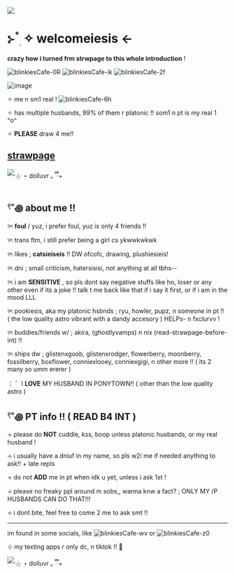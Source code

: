 ![](https://komarev.com/ghpvc/?username=litteryzu&color=641c41&style=for-the-badge&label=PROFILE+VIEWS) 

 # ⊱  ۫ ׅ ✧ welcomeiesis  <-

**crazy how i turned frm strwpage to this whole introduction** !



![blinkiesCafe-0R](https://github.com/user-attachments/assets/6c0d2704-14c1-4b6e-adaf-411b3c0fa8f0) ![blinkiesCafe-ik](https://github.com/user-attachments/assets/d8361f89-622b-4a05-8903-3fe0d5ac85da) ![blinkiesCafe-2f](https://github.com/user-attachments/assets/3b57d6f4-c45a-4894-9e5a-e50d336eed42)

![image](https://github.com/user-attachments/assets/34f8bb10-b480-4b9f-bbc5-0d7de24c828c)

✧ me n sm1 real ! ![blinkiesCafe-6h](https://github.com/user-attachments/assets/9a1a3b39-2586-466f-9513-76485852dadb)


✧ has multiple husbands, 99% of them r platonic !! som1 n pt is my real 1 ^o^

✧ **PLEASE** draw 4 me!!

## [strawpage](https://yzuwi.straw.page)



![𓇼 ⋆ dolluvr ｡ ྀི+](https://github.com/user-attachments/assets/259538f7-b6de-49ef-bada-8b28e80c951e)







## 𓍢˚꩜ about me !!


୨ৎ **foul** / yuz, i prefer foul, yuz is only 4 friends !!

୨ৎ trans ftm, i still prefer being a girl cs ykwwkwkwk 

୨ৎ likes ; **catsieiseis** !! DW ofcofc, drawing, plushiesieis! 

୨ৎ dni ; small criticism, hatersisisi, not anything at all tbhs--

୨ৎ i am **SENSITIVE** , so pls dont say negative stuffs like ho, loser or any other even if its a joke !! talk t me back like that if i say it first, or if i am in the mood LLL

୨ৎ pookiesis, aka my platonic hsbnds ; ryu, howler, pupz, n someone in pt !! ( the low quality astro vibrant with a dandy accesory ) HELPs- n fxclurvv !

୨ৎ buddies/friends w/ ; akira, (ghostlyvamps) n nix (read-strawpage-before-int) !!

୨ৎ ships dw ; glistenxgoob, glistenxrodger, flowerberry, moonberry, fossilberry, boxflower, conniexlooey, conniexgigi, n other more !! ( its 2 many so umm ererer )

⋮  ゛I **LOVE** MY HUSBAND IN PONYTOWN!! ( other than the low quality astro ) 


## 𓍢˚꩜ PT info !! ( READ B4 INT )


⟢ please do **NOT** cuddle, kss, boop unless platonic husbands, or my real husband !

⟢ i usually have a dniuf in my name, so pls w2i me if needed anything to ask!! + late repls

⟢ do not **ADD** me in pt when idk u yet, unless i ask 1st !

⟢ please no freaky ppl around m sobs,, wanna knw a fact? ; ONLY MY /P HUSBANDS CAN DO THAT!!!

⟢ i dont bite, feel free to come 2 me to ask smt !! 

-------------------------------------------------------------

im found in some socials, like ![blinkiesCafe-wv](https://github.com/user-attachments/assets/0294e547-9fbd-4148-b273-38e3f6673cc3) or ![blinkiesCafe-z0](https://github.com/user-attachments/assets/f1f9871c-c74c-4ef5-b781-a247c732571d)


⊹ my texting apps r only dc, n tiktok !! 🦴





![𓇼 ⋆ dolluvr ｡ ྀི+](https://github.com/user-attachments/assets/78f95d14-155c-4ea5-a57a-f0ea03ccb046)




















